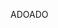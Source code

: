 <span data-ttu-id="8d7be-101">ADO</span><span class="sxs-lookup"><span data-stu-id="8d7be-101">ADO</span></span>